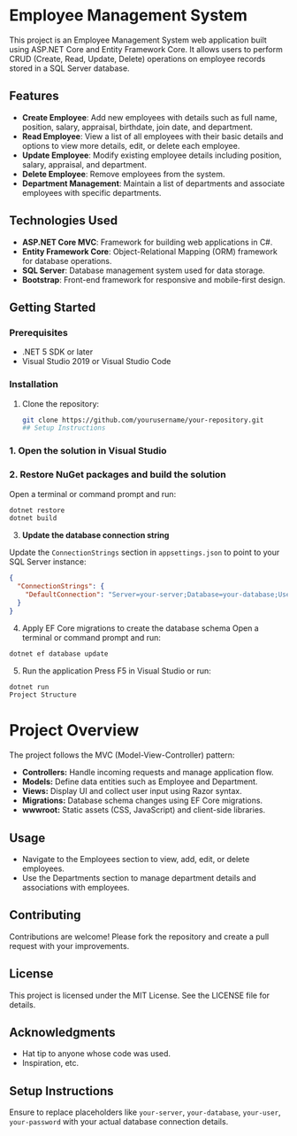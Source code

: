# Employee Management System

This project is an Employee Management System web application built using ASP.NET Core and Entity Framework Core. It allows users to perform CRUD (Create, Read, Update, Delete) operations on employee records stored in a SQL Server database.

## Features

- **Create Employee**: Add new employees with details such as full name, position, salary, appraisal, birthdate, join date, and department.
- **Read Employee**: View a list of all employees with their basic details and options to view more details, edit, or delete each employee.
- **Update Employee**: Modify existing employee details including position, salary, appraisal, and department.
- **Delete Employee**: Remove employees from the system.
- **Department Management**: Maintain a list of departments and associate employees with specific departments.

## Technologies Used

- **ASP.NET Core MVC**: Framework for building web applications in C#.
- **Entity Framework Core**: Object-Relational Mapping (ORM) framework for database operations.
- **SQL Server**: Database management system used for data storage.
- **Bootstrap**: Front-end framework for responsive and mobile-first design.

## Getting Started

### Prerequisites

- .NET 5 SDK or later
- Visual Studio 2019 or Visual Studio Code

### Installation

1. Clone the repository:
   ```bash
   git clone https://github.com/yourusername/your-repository.git
   ## Setup Instructions

### 1. Open the solution in Visual Studio

### 2. Restore NuGet packages and build the solution

Open a terminal or command prompt and run:

```bash
dotnet restore
dotnet build
```
3. **Update the database connection string**

Update the `ConnectionStrings` section in `appsettings.json` to point to your SQL Server instance:

```json
{
  "ConnectionStrings": {
    "DefaultConnection": "Server=your-server;Database=your-database;User=your-user;Password=your-password;"
  }
}
```
4. Apply EF Core migrations to create the database schema
Open a terminal or command prompt and run:

```bash
dotnet ef database update
```
5. Run the application
Press F5 in Visual Studio or run:

```bash
dotnet run
Project Structure
```
# Project Overview

The project follows the MVC (Model-View-Controller) pattern:

- **Controllers:** Handle incoming requests and manage application flow.
- **Models:** Define data entities such as Employee and Department.
- **Views:** Display UI and collect user input using Razor syntax.
- **Migrations:** Database schema changes using EF Core migrations.
- **wwwroot:** Static assets (CSS, JavaScript) and client-side libraries.

## Usage

- Navigate to the Employees section to view, add, edit, or delete employees.
- Use the Departments section to manage department details and associations with employees.

## Contributing

Contributions are welcome! Please fork the repository and create a pull request with your improvements.

## License

This project is licensed under the MIT License. See the LICENSE file for details.

## Acknowledgments

- Hat tip to anyone whose code was used.
- Inspiration, etc.

## Setup Instructions

Ensure to replace placeholders like `your-server`, `your-database`, `your-user`, `your-password` with your actual database connection details.
